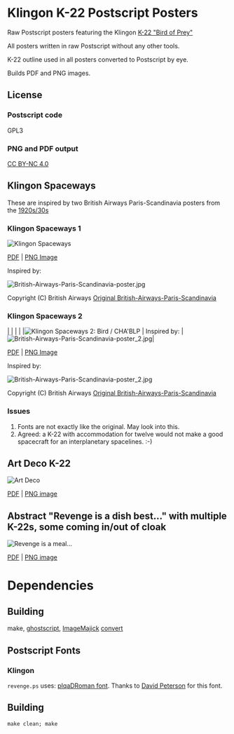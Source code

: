 # Klingon K-22 Postscript Posters
Raw Postscript posters featuring the Klingon [K-22 "Bird of Prey"](https://www.ststcsolda.space/klingons/K-22/K-22.html)

All posters written in raw Postscript without any other tools.

K-22 outline used in all posters converted to Postscript by eye.

Builds PDF and PNG images.

## License

### Postscript code
GPL3

### PNG and PDF output
[CC BY-NC 4.0](https://creativecommons.org/licenses/by-nc/4.0/)


## Klingon Spaceways
These are inspired by two British Airways Paris-Scandinavia posters from the [1920s/30s](https://www.britishairways.com/en-ca/information/about-ba/history-and-heritage/posters/posters-1920-1939)


### Klingon Spaceways 1
![Klingon Spaceways](https://raw.githubusercontent.com/gnewton/k22_posters/main/thumbs/klingon_spaceways_small.png)

[PDF](https://github.com/gnewton/k22_posters/raw/main/pdf/klingon_spaceways.pdf)
|
[PNG Image](https://github.com/gnewton/k22_posters/raw/main/png/klingon_spaceways.png) 
                                                                                        
Inspired by:

![British-Airways-Paris-Scandinavia-poster.jpg](British-Airways-Paris-Scandinavia-poster.jpg)

Copyright (C) British Airways
[Original British-Airways-Paris-Scandinavia](https://www.britishairways.com/assets/images/information/about-ba/history-and-heritage/posters/1920-1939/lightbox/384x620-British-Airways-Paris-Scandinavia-poster.jpg)




### Klingon Spaceways 2
|  |  |  |
|![Klingon Spaceways 2: Bird / CHA'BLP](https://raw.githubusercontent.com/gnewton/k22_posters/main/thumbs/klingon_spaceways_bird_small.png) | Inspired by: | ![British-Airways-Paris-Scandinavia-poster_2.jpg](British-Airways-Paris-Scandinavia-poster_2.jpg)|

[PDF](https://github.com/gnewton/k22_posters/raw/main/pdf/klingon_spaceways_bird.pdf)
|
[PNG Image](https://github.com/gnewton/k22_posters/raw/main/png/klingon_spaceways_bird.png) 

Inspired by:

![British-Airways-Paris-Scandinavia-poster_2.jpg](British-Airways-Paris-Scandinavia-poster_2.jpg)

Copyright (C) British Airways
[Original British-Airways-Paris-Scandinavia](https://www.britishairways.com/assets/images/information/about-ba/history-and-heritage/posters/1920-1939/lightbox/395x620-British-Airways-as-the-crow-flies-poster.jpg)
### Issues
1. Fonts are not exactly like the original. May look into this.
1. Agreed: a K-22 with accommodation for twelve would not make a good spacecraft for an interplanetary spacelines. :-)


## Art Deco K-22
![Art Deco](https://raw.githubusercontent.com/gnewton/k22_posters/main/thumbs/k22-artdeco_small.png)

[PDF](https://github.com/gnewton/k22_posters/raw/main/pdf/k22-artdeco.pdf)
|
[PNG image](https://github.com/gnewton/k22_posters/raw/main/png/k22-artdeco.png)


## Abstract "Revenge is a dish best..." with multiple K-22s, some coming in/out of cloak
![Revenge is a meal...](https://raw.githubusercontent.com/gnewton/k22_posters/main/thumbs/revenge_small.png)

[PDF](https://github.com/gnewton/k22_posters/raw/main/pdf/revenge.pdf)
|
[PNG image](https://github.com/gnewton/k22_posters/raw/main/png/revenge.png)



# Dependencies
## Building
make, [ghostscript](https://www.ghostscript.com/), [ImageMajick](https://imagemagick.org/) [convert](https://imagemagick.org/script/convert.php)
## Postscript Fonts
### Klingon
`revenge.ps` uses: 
[pIqaDRoman font](https://hol.kag.org/page/piqadsupport.html). Thanks to  [David Peterson](https://twitter.com/Dedalvs) for this font.
## Building
`make clean; make`
